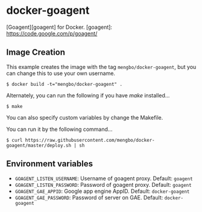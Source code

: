 docker-goagent
=================

[Goagent][goagent] for Docker.
[goagent]: https://code.google.com/p/goagent/

## Image Creation

This example creates the image with the tag `mengbo/docker-goagent`, but you can
change this to use your own username.

```
$ docker build -t="mengbo/docker-goagent" .
```

Alternately, you can run the following if you have *make* installed...

```
$ make
```

You can also specify custom variables by change the Makefile.

You can run it by the following command...

```
$ curl https://raw.githubusercontent.com/mengbo/docker-goagent/master/deploy.sh | sh
```


## Environment variables

 - `GOAGENT_LISTEN_USERNAME`: Username of goagent proxy. Default: `goagent`
 - `GOAGENT_LISTEN_PASSWORD`: Password of goagent proxy. Default: `goagent`
 - `GOAGENT_GAE_APPID`: Google app engine AppID. Default: `docker-goagent`
 - `GOAGENT_GAE_PASSWORD`: Password of server on GAE. Default: `docker-goagent`
